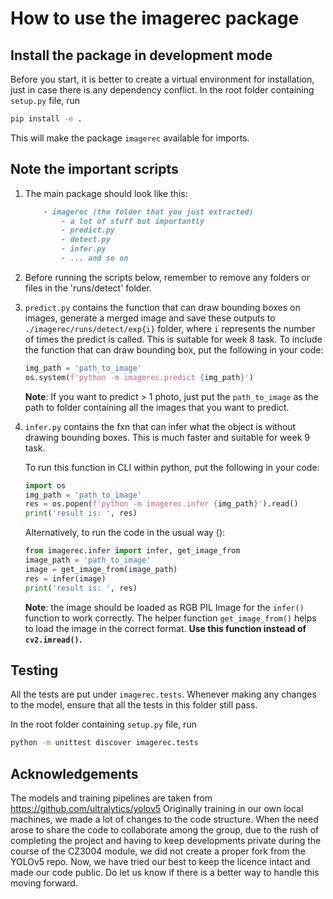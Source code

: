 # How to use the imagerec package

## Install the package in development mode

Before you start, it is better to create a virtual environment
for installation, just in case there is any dependency conflict.
In the root folder containing `setup.py` file, run

```sh
pip install -e .
```

This will make the package `imagerec` available for imports.

## Note the important scripts

1. The main package should look like this:

    ```markdown
        - imagerec (the folder that you just extracted)
            - a lot of stuff but importantly
            - predict.py
            - detect.py
            - infer.py
            - ... and so on
    ```

2. Before running the scripts below, remember to remove any folders or files in the 'runs/detect' folder.
   

3. `predict.py` contains the function that can draw bounding boxes on images,
    generate a merged image and
    save these outputs to `./imagerec/runs/detect/exp{i}` folder, where `i`
    represents the number of times the predict is called. This is suitable for
    week 8 task. To include the function that can draw bounding box, put the
    following in your code:

    ```python
    img_path = 'path_to_image'
    os.system(f'python -m imagerec.predict {img_path}')
    ```

    **Note**: If you want to predict > 1 photo, just put the `path_to_image` as the path to folder containing all the images that you want to predict.

4. `infer.py` contains the fxn that can infer what the object is without
    drawing bounding boxes. This is much faster and suitable for week 9 task.

    To run this function in CLI within python, put the following in your code:

    ```python
    import os
    img_path = 'path_to_image'
    res = os.popen(f'python -m imagerec.infer {img_path}').read()
    print('result is: ', res)
    ```

    Alternatively, to run the code in the usual way ():

    ```python
    from imagerec.infer import infer, get_image_from
    image_path = 'path_to_image'
    image = get_image_from(image_path)
    res = infer(image)
    print('result is: ', res)
    ```

    **Note**: the image should be loaded as RGB PIL Image for the `infer()`
    function to work correctly. The helper function `get_image_from()` helps to
    load the image in the correct format. **Use this function instead of
    `cv2.imread()`.**

## Testing

All the tests are put under `imagerec.tests`. Whenever making any changes to
the model, ensure that all the tests in this folder still pass.

In the root folder containing `setup.py` file, run

```sh
python -m unittest discover imagerec.tests
```

## Acknowledgements

The models and training pipelines are taken from https://github.com/ultralytics/yolov5
Originally training in our own local machines, we made a lot of changes to the code structure.
When the need arose to share the code to collaborate among the group, due to the rush of completing
the project and having to keep developments private during the course of the CZ3004 module, we did
not create a proper fork from the YOLOv5 repo. Now, we have tried our best to keep
the licence intact and made our code public. Do let us know if there is a better way to handle this
moving forward.
